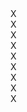 <div class="box"><span class="boxtext">X</span></div>
<div class="box"><span class="boxtext">X</span></div>
<div class="box"><span class="boxtext">X</span></div>
<div class="box"><span class="boxtext">X</span></div>
<div class="box"><span class="boxtext">X</span></div>
<div class="box"><span class="boxtext">X</span></div>
<div class="box"><span class="boxtext">X</span></div>
<div class="box"><span class="boxtext">X</span></div>
<div class="box"><span class="boxtext">X</span></div>